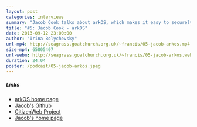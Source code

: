 ```yaml
---
layout: post
categories: interviews
summary: "Jacob Cook talks about arkOS, which makes it easy to securely self-host your websites, email and files. What would the world be like if we all hosted our own services?"
title: "#5: Jacob Cook - arkOS"
date: 2013-09-12 23:00:00
author: "Irina Bolychevsky"
url-mp4: http://seagrass.goatchurch.org.uk/~francis/05-jacob-arkos.mp4
size-mp4: 65805407
url-webm: http://seagrass.goatchurch.org.uk/~francis/05-jacob-arkos.webm
duration: 24:04
poster: /podcast/05-jacob-arkos.jpeg
---
```


<h5>Links</h5>
<ul>
  <li><a href="https://arkos.io/" target="_blank">arkOS home page</a></li>
  <li><a href="https://github.com/jacook" target="_blank">Jacob's Github</a></li>
  <li><a href="https://citizenweb.is/" target="_blank">CitizenWeb Project</a></li>
  <li><a href="https://jcook.cc/" target="_blank">Jacob's home page</a></li>
</ul>
